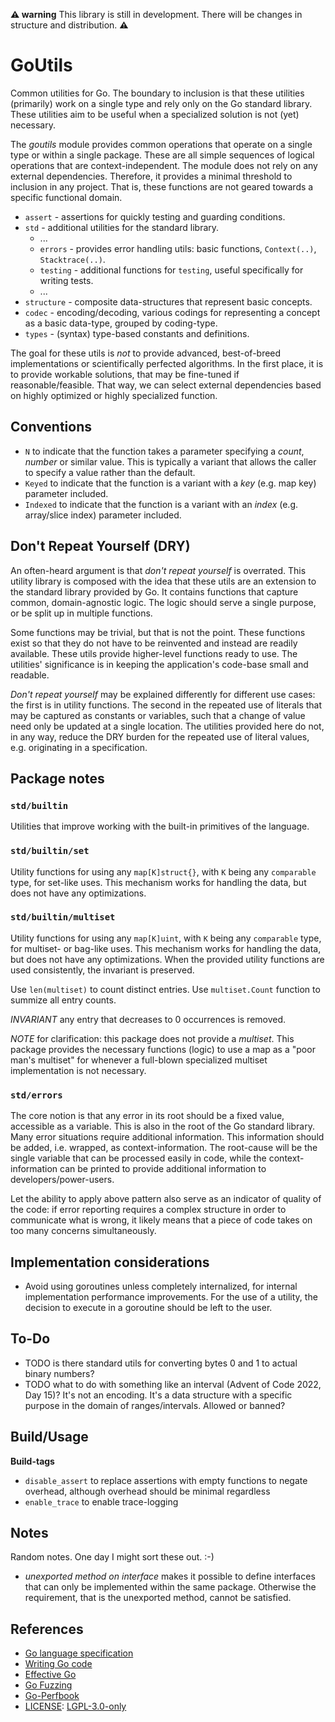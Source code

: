 __⚠ warning__ This library is still in development. There will be changes in structure and distribution. __⚠__

# GoUtils

Common utilities for Go. The boundary to inclusion is that these utilities (primarily) work on a single type and rely only on the Go standard library. These utilities aim to be useful when a specialized solution is not (yet) necessary.

The _goutils_ module provides common operations that operate on a single type or within a single package. These are all simple sequences of logical operations that are context-independent. The module does not rely on any external dependencies. Therefore, it provides a minimal threshold to inclusion in any project. That is, these functions are not geared towards a specific functional domain.

- `assert` - assertions for quickly testing and guarding conditions.
- `std` - additional utilities for the standard library.  
  - ...
  - `errors` - provides error handling utils: basic functions, `Context(..)`, `Stacktrace(..)`.
  - `testing` - additional functions for `testing`, useful specifically for writing tests.
  - ...
- `structure` - composite data-structures that represent basic concepts.
- `codec` - encoding/decoding, various codings for representing a concept as a basic data-type, grouped by coding-type.
- `types` - (syntax) type-based constants and definitions.

The goal for these utils is _not_ to provide advanced, best-of-breed implementations or scientifically perfected algorithms. In the first place, it is to provide workable solutions, that may be fine-tuned if reasonable/feasible. That way, we can select external dependencies based on highly optimized or highly specialized function.

## Conventions

- `N` to indicate that the function takes a parameter specifying a _count_, _number_ or similar value. This is typically a variant that allows the caller to specify a value rather than the default.
- `Keyed` to indicate that the function is a variant with a _key_ (e.g. map key) parameter included.
- `Indexed` to indicate that the function is a variant with an _index_ (e.g. array/slice index) parameter included.

## Don't Repeat Yourself (DRY)

An often-heard argument is that _don't repeat yourself_ is overrated. This utility library is composed with the idea that these utils are an extension to the standard library provided by Go. It contains functions that capture common, domain-agnostic logic. The logic should serve a single purpose, or be split up in multiple functions.

Some functions may be trivial, but that is not the point. These functions exist so that they do not have to be reinvented and instead are readily available. These utils provide higher-level functions ready to use. The utilities' significance is in keeping the application's code-base small and readable.

_Don't repeat yourself_ may be explained differently for different use cases: the first is in utility functions. The second in the repeated use of literals that may be captured as constants or variables, such that a change of value need only be updated at a single location. The utilities provided here do not, in any way, reduce the DRY burden for the repeated use of literal values, e.g. originating in a specification.

## Package notes

### `std/builtin`

Utilities that improve working with the built-in primitives of the language.

### `std/builtin/set`

Utility functions for using any `map[K]struct{}`, with `K` being any `comparable` type, for set-like uses. This mechanism works for handling the data, but does not have any optimizations.

### `std/builtin/multiset`

Utility functions for using any `map[K]uint`, with `K` being any `comparable` type, for multiset- or bag-like uses. This mechanism works for handling the data, but does not have any optimizations. When the provided utility functions are used consistently, the invariant is preserved.

Use `len(multiset)` to count distinct entries. Use `multiset.Count` function to summize all entry counts.

_INVARIANT_ any entry that decreases to 0 occurrences is removed.

_NOTE_ for clarification: this package does not provide a _multiset_. This package provides the necessary functions (logic) to use a map as a "poor man's multiset" for whenever a full-blown specialized multiset implementation is not necessary.

### `std/errors`

The core notion is that any error in its root should be a fixed value, accessible as a variable. This is also in the root of the Go standard library. Many error situations require additional information. This information should be added, i.e. wrapped, as context-information. The root-cause will be the single variable that can be processed easily in code, while the context-information can be printed to provide additional information to developers/power-users.

Let the ability to apply above pattern also serve as an indicator of quality of the code: if error reporting requires a complex structure in order to communicate what is wrong, it likely means that a piece of code takes on too many concerns simultaneously.

## Implementation considerations

- Avoid using goroutines unless completely internalized, for internal implementation performance improvements. For the use of a utility, the decision to execute in a goroutine should be left to the user.

## To-Do

- TODO is there standard utils for converting bytes 0 and 1 to actual binary numbers?
- TODO what to do with something like an interval (Advent of Code 2022, Day 15)? It's not an encoding. It's a data structure with a specific purpose in the domain of ranges/intervals. Allowed or banned?

## Build/Usage

__Build-tags__

- `disable_assert` to replace assertions with empty functions to negate overhead, although overhead should be minimal regardless
- `enable_trace` to enable trace-logging

## Notes

Random notes. One day I might sort these out. :-)

- _unexported method on interface_ makes it possible to define interfaces that can only be implemented within the same package. Otherwise the requirement, that is the unexported method, cannot be satisfied.

## References

- [Go language specification]
- [Writing Go code]
- [Effective Go]
- [Go Fuzzing]
- [Go-Perfbook]
- [LICENSE]: [LGPL-3.0-only](<https://spdx.org/licenses/LGPL-3.0-only.html> "GNU Lesser General Public License v3.0 only")

[Go language specification]: <https://go.dev/ref/spec> "The Go Programming Language Specification"
[Writing Go code]: <https://go.dev/doc/code> "How to Write Go Code"
[Effective Go]: <https://go.dev/doc/effective_go> "Effective Go"
[Go Fuzzing]: <https://go.dev/security/fuzz/> "Go Fuzzing"
[Go-Perfbook]: <https://github.com/dgryski/go-perfbook> "Go-Perfbook: best-practices for writing high-performance Go code"
[LICENSE]: <LICENSE>

